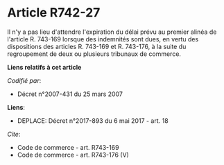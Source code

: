 # Article R742-27

Il n'y a pas lieu d'attendre l'expiration du délai prévu au premier alinéa de l'article R. 743-169 lorsque des indemnités
sont dues, en vertu des dispositions des articles R. 743-169 et R. 743-176, à la suite du regroupement de deux ou plusieurs
tribunaux de commerce.

**Liens relatifs à cet article**

_Codifié par_:

  - Décret n°2007-431 du 25 mars 2007

**Liens**:

  - DEPLACE: Décret n°2017-893 du 6 mai 2017 - art. 18

_Cite_:

  - Code de commerce - art. R743-169
  - Code de commerce - art. R743-176 (V)
